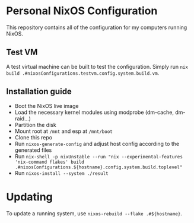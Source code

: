 # Personal NixOS Configuration

This repository contains all of the configuration for my computers running
NixOS.

## Test VM

A test virtual machine can be built to test the configuration. Simply run
``nix build .#nixosConfigurations.testvm.config.system.build.vm``.

## Installation guide

* Boot the NixOS live image
* Load the necessary kernel modules using modprobe (dm-cache, dm-raid...)
* Partition the disk
* Mount root at ``/mnt`` and esp at ``/mnt/boot``
* Clone this repo
* Run ``nixos-generate-config`` and adjust host config according to the
    generated files
* Run ``nix-shell -p nixUnstable --run "nix --experimental-features 'nix-command flakes' build .#nixosConfigurations.${hostname}.config.system.build.toplevel"``
* Run ``nixos-install --system ./result``

# Updating

To update a running system, use ``nixos-rebuild --flake .#${hostname}``.
